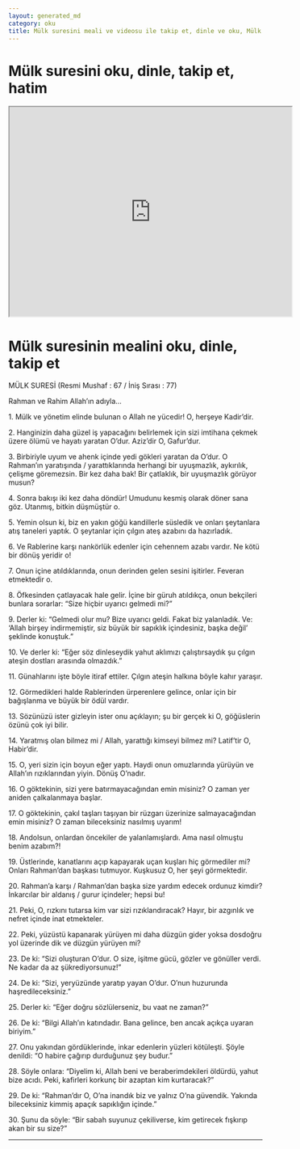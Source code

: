 ```yaml
---
layout: generated_md
category: oku
title: Mülk suresini meali ve videosu ile takip et, dinle ve oku, Mülk dinle, Mülk meali, hatim dinle, hatim yap.
---
```


<div class="container">
  <div class="row">
    <div class="col-lg-12">
      <h1>Mülk suresini oku, dinle, takip et, hatim</h1>
      <!--<div class="div-youtube-embed">-->
      <div class="">
        <iframe width="560" height="415" src="https://www.youtube.com/embed/">frameborder="0" allowfullscreen></iframe>
      </div>
    </div>
  </div>

  <div class="row">
    <div class="col-lg-12">
      <h1>Mülk suresinin mealini oku, dinle, takip et</h1>
      <div><p></p><p></p><p>MÜLK SURESİ (Resmi Mushaf : 67 / İniş Sırası : 77)</p><p>Rahman ve Rahim Allah’ın adıyla…</p><p></p><p></p><p>1. Mülk ve yönetim elinde bulunan o Allah ne yücedir! O, herşeye Kadir’dir.</p><p></p><p></p><p>2. Hanginizin daha güzel iş yapacağını belirlemek için sizi imtihana çekmek üzere ölümü ve hayatı yaratan O’dur. Aziz’dir O, Gafur’dur.</p><p></p><p></p><p>3. Birbiriyle uyum ve ahenk içinde yedi gökleri yaratan da O’dur. O Rahman’ın yaratışında / yarattıklarında herhangi bir uyuşmazlık, aykırılık, çelişme göremezsin. Bir kez daha bak! Bir çatlaklık, bir uyuşmazlık görüyor musun?</p><p></p><p></p><p>4. Sonra bakışı iki kez daha döndür! Umudunu kesmiş olarak döner sana göz. Utanmış, bitkin düşmüştür o.</p><p></p><p></p><p>5. Yemin olsun ki, biz en yakın göğü kandillerle süsledik ve onları şeytanlara atış taneleri yaptık. O şeytanlar için çılgın ateş azabını da hazırladık.</p><p></p><p></p><p>6. Ve Rablerine karşı nankörlük edenler için cehennem azabı vardır. Ne kötü bir dönüş yeridir o!</p><p></p><p></p><p>7. Onun içine atıldıklarında, onun derinden gelen sesini işitirler. Feveran etmektedir o.</p><p></p><p></p><p>8. Öfkesinden çatlayacak hale gelir. İçine bir güruh atıldıkça, onun bekçileri bunlara sorarlar: “Size hiçbir uyarıcı gelmedi mi?”</p><p></p><p></p><p>9. Derler ki: “Gelmedi olur mu? Bize uyarıcı geldi. Fakat biz yalanladık. Ve: ‘Allah birşey indirmemiştir, siz büyük bir sapıklık içindesiniz, başka değil’ şeklinde konuştuk.”</p><p></p><p></p><p>10. Ve derler ki: “Eğer söz dinleseydik yahut aklımızı çalıştırsaydık şu çılgın ateşin dostları arasında olmazdık.”</p><p></p><p></p><p>11. Günahlarını işte böyle itiraf ettiler. Çılgın ateşin halkına böyle kahır yaraşır.</p><p></p><p></p><p>12. Görmedikleri halde Rablerinden ürperenlere gelince, onlar için bir bağışlanma ve büyük bir ödül vardır.</p><p></p><p></p><p>13. Sözünüzü ister gizleyin ister onu açıklayın; şu bir gerçek ki O, göğüslerin özünü çok iyi bilir.</p><p></p><p></p><p>14. Yaratmış olan bilmez mi / Allah, yarattığı kimseyi bilmez mi? Latif’tir O, Habir’dir.</p><p></p><p></p><p>15. O, yeri sizin için boyun eğer yaptı. Haydi onun omuzlarında yürüyün ve Allah’ın rızıklarından yiyin. Dönüş O’nadır.</p><p></p><p></p><p>16. O göktekinin, sizi yere batırmayacağından emin misiniz? O zaman yer aniden çalkalanmaya başlar.</p><p></p><p></p><p>17. O göktekinin, çakıl taşları taşıyan bir rüzgarı üzerinize salmayacağından emin misiniz? O zaman bileceksiniz nasılmış uyarım!</p><p></p><p></p><p>18. Andolsun, onlardan öncekiler de yalanlamışlardı. Ama nasıl olmuştu benim azabım?!</p><p></p><p></p><p>19. Üstlerinde, kanatlarını açıp kapayarak uçan kuşları hiç görmediler mi? Onları Rahman’dan başkası tutmuyor. Kuşkusuz O, her şeyi görmektedir.</p><p></p><p></p><p>20. Rahman’a karşı / Rahman’dan başka size yardım edecek ordunuz kimdir? İnkarcılar bir aldanış / gurur içindeler; hepsi bu!</p><p></p><p></p><p>21. Peki, O, rızkını tutarsa kim var sizi rızıklandıracak? Hayır, bir azgınlık ve nefret içinde inat etmekteler.</p><p></p><p></p><p>22. Peki, yüzüstü kapanarak yürüyen mi daha düzgün gider yoksa dosdoğru yol üzerinde dik ve düzgün yürüyen mi?</p><p></p><p></p><p>23. De ki: “Sizi oluşturan O’dur. O size, işitme gücü, gözler ve gönüller verdi. Ne kadar da az şükrediyorsunuz!”</p><p></p><p></p><p>24. De ki: “Sizi, yeryüzünde yaratıp yayan O’dur. O’nun huzurunda haşredileceksiniz.”</p><p></p><p></p><p>25. Derler ki: “Eğer doğru sözlülerseniz, bu vaat ne zaman?”</p><p></p><p></p><p>26. De ki: “Bilgi Allah’ın katındadır. Bana gelince, ben ancak açıkça uyaran biriyim.”</p><p></p><p></p><p>27. Onu yakından gördüklerinde, inkar edenlerin yüzleri kötüleşti. Şöyle denildi: “O habire çağırıp durduğunuz şey budur.”</p><p></p><p></p><p>28. Söyle onlara: “Diyelim ki, Allah beni ve beraberimdekileri öldürdü, yahut bize acıdı. Peki, kafirleri korkunç bir azaptan kim kurtaracak?”</p><p></p><p></p><p>29. De ki: “Rahman’dır O, O’na inandık biz ve yalnız O’na güvendik. Yakında bileceksiniz kimmiş apaçık sapıklığın içinde.”</p><p></p><p></p><p>30. Şunu da söyle: “Bir sabah suyunuz çekiliverse, kim getirecek fışkırıp akan bir su size?”</p><p></p><p></p></div>
    </div>
  </div>
</div>
<hr />